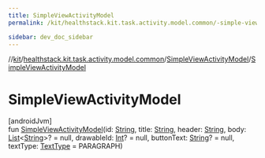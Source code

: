 ```yaml
---
title: SimpleViewActivityModel
permalink: /kit/healthstack.kit.task.activity.model.common/-simple-view-activity-model/-simple-view-activity-model.html

sidebar: dev_doc_sidebar
---
```

//[kit](../../../kit.html)/[healthstack.kit.task.activity.model.common](../index.html)/[SimpleViewActivityModel](index.html)/[SimpleViewActivityModel](-simple-view-activity-model.html)



# SimpleViewActivityModel



[androidJvm]\
fun [SimpleViewActivityModel](-simple-view-activity-model.html)(id: [String](https://kotlinlang.org/api/latest/jvm/stdlib/kotlin/-string/index.html), title: [String](https://kotlinlang.org/api/latest/jvm/stdlib/kotlin/-string/index.html), header: [String](https://kotlinlang.org/api/latest/jvm/stdlib/kotlin/-string/index.html), body: [List](https://kotlinlang.org/api/latest/jvm/stdlib/kotlin.collections/-list/index.html)&lt;[String](https://kotlinlang.org/api/latest/jvm/stdlib/kotlin/-string/index.html)&gt;? = null, drawableId: [Int](https://kotlinlang.org/api/latest/jvm/stdlib/kotlin/-int/index.html)? = null, buttonText: [String](https://kotlinlang.org/api/latest/jvm/stdlib/kotlin/-string/index.html)? = null, textType: [TextType](../../healthstack.kit.ui/-text-type/index.html) = PARAGRAPH)




